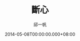 ---
issue: 69
title: 斷心
author: 邱一帆
language: 四縣
date: 2014-05-08T00:00:00.000+08:00
topic: 懷想
difficulty: 1
wikidata: Q98095886
wikidata_link: https://www.wikidata.org/wiki/Q98095886
---